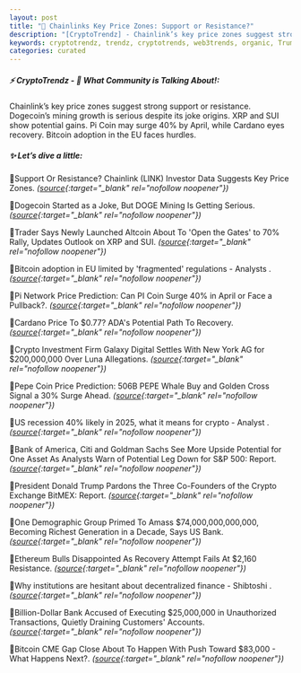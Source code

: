 ```yaml
---
layout: post
title: "🌌 Chainlinks Key Price Zones: Support or Resistance?"
description: "[CryptoTrendz] - Chainlink’s key price zones suggest strong support or resistance. Dogecoin’s mining growth is serious despite its joke origins. XRP and SUI show potential gains. Pi Coin may surge 40% by April, while Cardano eyes recovery. Bitcoin adoption in the EU faces hurdles."
keywords: cryptotrendz, trendz, cryptotrends, web3trends, organic, Trump, XRP, Digital, Network, PEPE, Altcoin, PI, DOGE, Analyst, Chainlink, Mining, crypto
categories: curated
---
```


##### ⚡ CryptoTrendz - 📌 *What Community is Talking About!:*

Chainlink’s key price zones suggest strong support or resistance. Dogecoin’s mining growth is serious despite its joke origins. XRP and SUI show potential gains. Pi Coin may surge 40% by April, while Cardano eyes recovery. Bitcoin adoption in the EU faces hurdles.

##### ✨ *Let’s dive a little:*


🔹Support Or Resistance? Chainlink (LINK) Investor Data Suggests Key Price Zones. *([source](https://s.avyag.com/z86i){:target="_blank" rel="nofollow noopener"})*

🔹Dogecoin Started as a Joke, But DOGE Mining Is Getting Serious. *([source](https://s.avyag.com/xie3){:target="_blank" rel="nofollow noopener"})*

🔹Trader Says Newly Launched Altcoin About To 'Open the Gates' to 70% Rally, Updates Outlook on XRP and SUI. *([source](https://s.avyag.com/h2f5){:target="_blank" rel="nofollow noopener"})*

🔹Bitcoin adoption in EU limited by 'fragmented' regulations - Analysts . *([source](https://s.avyag.com/9zej){:target="_blank" rel="nofollow noopener"})*

🔹Pi Network Price Prediction: Can PI Coin Surge 40% in April or Face a Pullback?. *([source](https://s.avyag.com/pkek){:target="_blank" rel="nofollow noopener"})*

🔹Cardano Price To $0.77? ADA's Potential Path To Recovery. *([source](https://s.avyag.com/vqis){:target="_blank" rel="nofollow noopener"})*

🔹Crypto Investment Firm Galaxy Digital Settles With New York AG for $200,000,000 Over Luna Allegations. *([source](https://s.avyag.com/ugrz){:target="_blank" rel="nofollow noopener"})*

🔹Pepe Coin Price Prediction: 506B PEPE Whale Buy and Golden Cross Signal a 30% Surge Ahead. *([source](https://s.avyag.com/llw5){:target="_blank" rel="nofollow noopener"})*

🔹US recession 40% likely in 2025, what it means for crypto - Analyst . *([source](https://s.avyag.com/5yfd){:target="_blank" rel="nofollow noopener"})*

🔹Bank of America, Citi and Goldman Sachs See More Upside Potential for One Asset As Analysts Warn of Potential Leg Down for S&P 500: Report. *([source](https://s.avyag.com/mk3u){:target="_blank" rel="nofollow noopener"})*

🔹President Donald Trump Pardons the Three Co-Founders of the Crypto Exchange BitMEX: Report. *([source](https://s.avyag.com/90sx){:target="_blank" rel="nofollow noopener"})*

🔹One Demographic Group Primed To Amass $74,000,000,000,000, Becoming Richest Generation in a Decade, Says US Bank. *([source](https://s.avyag.com/0vjj){:target="_blank" rel="nofollow noopener"})*

🔹Ethereum Bulls Disappointed As Recovery Attempt Fails At $2,160 Resistance. *([source](https://s.avyag.com/uf2w){:target="_blank" rel="nofollow noopener"})*

🔹Why institutions are hesitant about decentralized finance - Shibtoshi . *([source](https://s.avyag.com/j073){:target="_blank" rel="nofollow noopener"})*

🔹Billion-Dollar Bank Accused of Executing $25,000,000 in Unauthorized Transactions, Quietly Draining Customers' Accounts. *([source](https://s.avyag.com/7gd0){:target="_blank" rel="nofollow noopener"})*

🔹Bitcoin CME Gap Close About To Happen With Push Toward $83,000 - What Happens Next?. *([source](https://s.avyag.com/e4kk){:target="_blank" rel="nofollow noopener"})*
